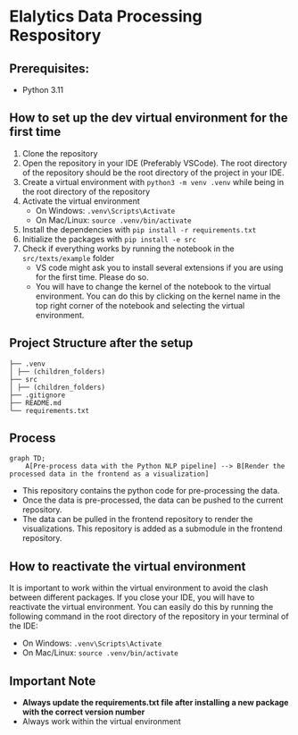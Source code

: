 # Elalytics Data Processing Respository

## Prerequisites:

- Python 3.11

## How to set up the dev virtual environment for the first time

1. Clone the repository
2. Open the repository in your IDE (Preferably VSCode). The root directory of the repository should be the root directory of the project in your IDE.
3. Create a virtual environment with `python3 -m venv .venv` while being in the root directory of the repository
4. Activate the virtual environment
   - On Windows: `.venv\Scripts\Activate`
   - On Mac/Linux: `source .venv/bin/activate`
5. Install the dependencies with `pip install -r requirements.txt`
6. Initialize the packages with `pip install -e src`
7. Check if everything works by running the notebook in the `src/texts/example` folder
   - VS code might ask you to install several extensions if you are using for the first time. Please do so.
   - You will have to change the kernel of the notebook to the virtual environment. You can do this by clicking on the kernel name in the top right corner of the notebook and selecting the virtual environment.

## Project Structure after the setup

```
├── .venv
│ ├── (children_folders)
├── src
│ ├── (children_folders)
├── .gitignore
├── README.md
└── requirements.txt
```

## Process

```mermaid
graph TD;
    A[Pre-process data with the Python NLP pipeline] --> B[Render the processed data in the frontend as a visualization]
```

- This repository contains the python code for pre-processing the data.
- Once the data is pre-processed, the data can be pushed to the current repository.
- The data can be pulled in the frontend repository to render the visualizations. This repository is added as a submodule in the frontend repository.

## How to reactivate the virtual environment

It is important to work within the virtual environment to avoid the clash between different packages. If you close your IDE, you will have to reactivate the virtual environment. You can easily do this by running the following command in the root directory of the repository in your terminal of the IDE:

- On Windows: `.venv\Scripts\Activate`
- On Mac/Linux: `source .venv/bin/activate`

## Important Note

- **Always update the requirements.txt file after installing a new package with the correct version number**
- Always work within the virtual environment
